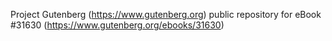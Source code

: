 Project Gutenberg (https://www.gutenberg.org) public repository for eBook #31630 (https://www.gutenberg.org/ebooks/31630)
